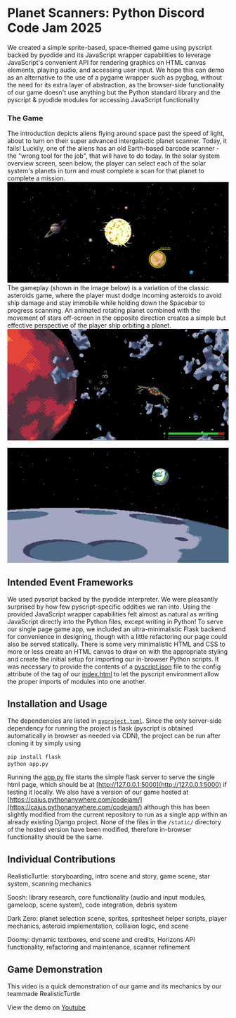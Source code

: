 # Planet Scanners: Python Discord Code Jam 2025

We created a simple sprite-based, space-themed game using pyscript backed by pyodide and its JavaScript wrapper
capabilities to leverage JavaScript's convenient API for rendering graphics on HTML canvas elements, playing
audio, and accessing user input. We hope this can demo as an alternative to the use of a pygame wrapper such as
pygbag, without the need for its extra layer of abstraction, as the browser-side functionality of our game doesn't use anything
but the Python standard library and the pyscript & pyodide modules for accessing JavaScript functionality

### The Game

The introduction depicts aliens flying around space past the speed of light, about to turn on their super
advanced intergalactic planet scanner. Today, it fails! Luckily, one of the aliens has an old Earth-based
barcode scanner - the "wrong tool for the
job", that will have to do today. In the solar system overview screen, seen below, the player can select each of the solar system's planets in turn and must complete
a scan for that planet to complete a mission.
![Planet selection screen](/readme_images/game1.png)
The gameplay (shown in the image below) is a variation of the classic asteroids game, where
the player must dodge incoming asteroids to avoid ship damage and stay immobile while holding down the Spacebar
to progress scanning.
An animated rotating planet combined with the movement of stars off-screen in the opposite direction creates a
simple but effective perspective of the player ship orbiting a planet.
![Planet selection screen](/readme_images/game2.png)

![Planet selection screen](/readme_images/game3.png)

## Intended Event Frameworks

We used pyscript backed by the pyodide interpreter. We were pleasantly surprised by how few pyscript-specific
oddities we ran into. Using the provided JavaScript wrapper capabilities felt almost as natural as writing
JavaScript directly into the Python files, except writing in Python! To serve our single page game app, we
included an ultra-minimalistic Flask backend for convenience in designing, though with a little refactoring our page could
also be served statically. There is some very minimalistic HTML and CSS to more or less create an HTML canvas to
draw on with the appropriate styling and create the initial setup for importing our in-browser Python scripts.
It was necessary to provide the contents of a [pyscript.json](/static/pyscript.json) file to the config attribute of the <py-script> tag
of our [index.html](/templates/index.html) to let the pyscript environment allow the proper imports of modules into one another.

## Installation and Usage

The dependencies are listed in [`pyproject.toml`](pyproject.toml). Since the only server-side dependency for running the
project is flask (pyscript is obtained automatically in browser as needed via CDN), the
project can be run after cloning it by simply using
```
pip install flask
python app.py
```
Running the [app.py](/app.py) file starts the simple flask server to serve the single html page, which should be at
[http://127.0.0.1:5000](http://127.0.0.1:5000) if testing it locally. We also have a version of our game hosted
at [https://caius.pythonanywhere.com/codejam/](https://caius.pythonanywhere.com/codejam/) although this has been
slightly modified from the current repository to run as a single app within an already existing Django project.
None of the files in the `/static/` directory of the hosted version have been modified, therefore in-browser functionality
should be the same.

## Individual Contributions

RealisticTurtle: storyboarding, intro scene and story, game scene, star system, scanning mechanics

Soosh: library research, core functionality (audio and input modules, gameloop, scene system), code integration, debris
system

Dark Zero: planet selection scene, sprites, spritesheet helper scripts, player mechanics, asteroid
implementation, collision logic, end scene

Doomy: dynamic textboxes, end scene and credits, Horizons API functionality,
refactoring and maintenance, scanner refinement

## Game Demonstration

This video is a quick demonstration of our game and its mechanics by our teammade RealisticTurtle

View the demo on [Youtube](https://www.youtube.com/watch?v=J8LKGUsTeAo)